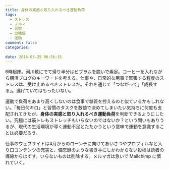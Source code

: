 ```yaml
---
title: 身体の実感と取り入れるべき運動負荷
tags:
  - ストレス
  - ノルマ
  - 習慣
  - 血糖値
  - 運動
comment: false
categories:
   
date: 2016-03-25 06:56:35
---
```


6時起床。河川敷にでて帰り半分はビブラムを脱いで素足。コーヒーを入れながら朝活ブログのキーワードを考える。仕事や、日常的な用事で緊張する程度のストレスは、受け止めるべきストレスだ。それを通じて「つながって」「成長する」。逃げていてはもったいない。

運動で負荷をあまり高くしないのは食事で糖質を控えるのと似ているかもしれない。「毎日何キロ」と習慣のタスクを数値で決めてしまいたい気持ちに何度も支配されてきたが、**身体の実感と取り入れるべき運動負荷**を判断できるようにしたい。究極には筋トレもストレッチもいらないのではないか？という問いもありうるが、現代の生活環境が導く運動不足とたたかうという意味で運動を意識することは必要だろう。

仕事のウェブサイトは4月からのローンチに向けてあいさつやプロフィルなど入り口コンテンツの充実と、備忘録のような書き手にしかわからない投稿は読者の導線からはずす。いらないものは削除する。メルマガは急いで Mailchimp に慣れていく。